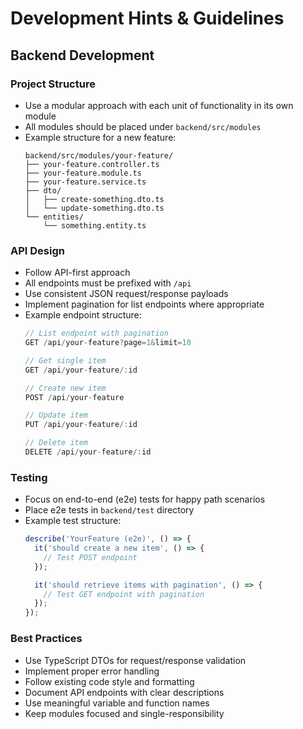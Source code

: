 # Development Hints & Guidelines

## Backend Development

### Project Structure
- Use a modular approach with each unit of functionality in its own module
- All modules should be placed under `backend/src/modules`
- Example structure for a new feature:
  ```
  backend/src/modules/your-feature/
  ├── your-feature.controller.ts
  ├── your-feature.module.ts
  ├── your-feature.service.ts
  ├── dto/
  │   ├── create-something.dto.ts
  │   └── update-something.dto.ts
  └── entities/
      └── something.entity.ts
  ```

### API Design
- Follow API-first approach
- All endpoints must be prefixed with `/api`
- Use consistent JSON request/response payloads
- Implement pagination for list endpoints where appropriate
- Example endpoint structure:
  ```typescript
  // List endpoint with pagination
  GET /api/your-feature?page=1&limit=10
  
  // Get single item
  GET /api/your-feature/:id
  
  // Create new item
  POST /api/your-feature
  
  // Update item
  PUT /api/your-feature/:id
  
  // Delete item
  DELETE /api/your-feature/:id
  ```

### Testing
- Focus on end-to-end (e2e) tests for happy path scenarios
- Place e2e tests in `backend/test` directory
- Example test structure:
  ```typescript
  describe('YourFeature (e2e)', () => {
    it('should create a new item', () => {
      // Test POST endpoint
    });

    it('should retrieve items with pagination', () => {
      // Test GET endpoint with pagination
    });
  });
  ```

### Best Practices
- Use TypeScript DTOs for request/response validation
- Implement proper error handling
- Follow existing code style and formatting
- Document API endpoints with clear descriptions
- Use meaningful variable and function names
- Keep modules focused and single-responsibility